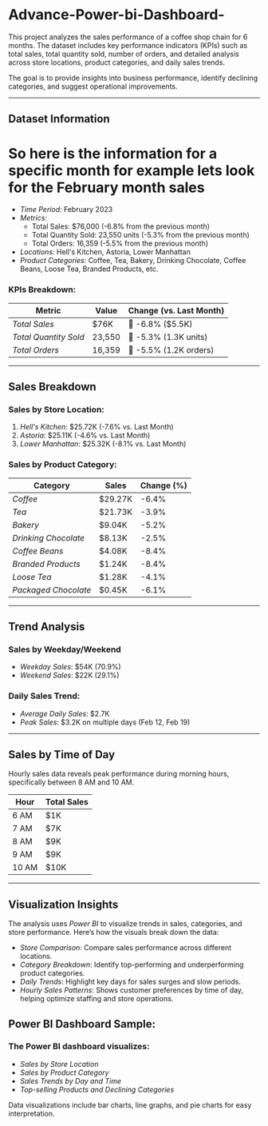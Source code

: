 # Advance-Power-bi-Dashboard-
This project analyzes the sales performance of a coffee shop chain for 6 months.
 The dataset includes key performance indicators (KPIs) such as total sales, total quantity sold, number of orders, and detailed analysis across store locations, product categories, and daily sales trends.

The goal is to provide insights into business performance, identify declining categories, and suggest operational improvements.

---

## Dataset Information
# So here is the information for a specific month for example lets look for the February month sales 
- *Time Period:* February 2023
- *Metrics:*
  - Total Sales: $76,000 (-6.8% from the previous month)
  - Total Quantity Sold: 23,550 units (-5.3% from the previous month)
  - Total Orders: 16,359 (-5.5% from the previous month)
- *Locations:* Hell's Kitchen, Astoria, Lower Manhattan
- *Product Categories:* Coffee, Tea, Bakery, Drinking Chocolate, Coffee Beans, Loose Tea, Branded Products, etc.

### KPIs Breakdown:

| Metric                | Value   | Change (vs. Last Month) |
|-----------------------|---------|-------------------------|
| *Total Sales*        | $76K    | 🔻 -6.8% ($5.5K)         |
| *Total Quantity Sold*| 23,550  | 🔻 -5.3% (1.3K units)    |
| *Total Orders*       | 16,359  | 🔻 -5.5% (1.2K orders)   |

---

## Sales Breakdown

### Sales by Store Location:

1. *Hell's Kitchen*: $25.72K (-7.6% vs. Last Month)
2. *Astoria*: $25.11K (-4.6% vs. Last Month)
3. *Lower Manhattan*: $25.32K (-8.1% vs. Last Month)

### Sales by Product Category:

| Category               | Sales   | Change (%) |
|------------------------|---------|------------|
| *Coffee*              | $29.27K| -6.4%      |
| *Tea*                 | $21.73K| -3.9%      |
| *Bakery*              | $9.04K | -5.2%      |
| *Drinking Chocolate*  | $8.13K | -2.5%      |
| *Coffee Beans*        | $4.08K | -8.4%      |
| *Branded Products*    | $1.24K | -8.4%      |
| *Loose Tea*           | $1.28K | -4.1%      |
| *Packaged Chocolate*  | $0.45K | -6.1%      |

---

## Trend Analysis

### Sales by Weekday/Weekend

- *Weekday Sales*: $54K (70.9%)
- *Weekend Sales*: $22K (29.1%)

### Daily Sales Trend:

- *Average Daily Sales*: $2.7K
- *Peak Sales*: $3.2K on multiple days (Feb 12, Feb 19)

---

## Sales by Time of Day

Hourly sales data reveals peak performance during morning hours, specifically between 8 AM and 10 AM.

| Hour | Total Sales |
|------|-------------|
| 6 AM | $1K         |
| 7 AM | $7K         |
| 8 AM | $9K         |
| 9 AM | $9K         |
| 10 AM| $10K        |

---

## Visualization Insights

The analysis uses *Power BI* to visualize trends in sales, categories, and store performance. Here’s how the visuals break down the data:

- *Store Comparison*: Compare sales performance across different locations.
- *Category Breakdown*: Identify top-performing and underperforming product categories.
- *Daily Trends*: Highlight key days for sales surges and slow periods.
- *Hourly Sales Patterns*: Shows customer preferences by time of day, helping optimize staffing and store operations.

## Power BI Dashboard Sample:
### The Power BI dashboard visualizes:
- *Sales by Store Location*
- *Sales by Product Category*
- *Sales Trends by Day and Time*
- *Top-selling Products and Declining Categories*

Data visualizations include bar charts, line graphs, and pie charts for easy interpretation.
